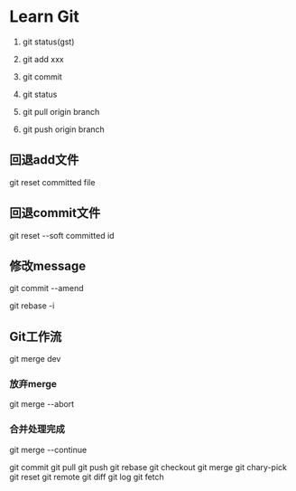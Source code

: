 # Learn Git

1. git status(gst)

2. git add xxx

3. git commit

4. git status

5. git pull origin branch 

6. git push origin branch



## 回退add文件

git reset committed file

## 回退commit文件

git reset --soft committed id

## 修改message
git commit --amend

git rebase -i

## Git工作流

git merge dev
### 放弃merge
git merge --abort

### 合并处理完成
git merge --continue

git commit 
git pull
git push
git rebase
git checkout
git merge
git chary-pick
git reset
git remote
git diff
git log
git fetch


